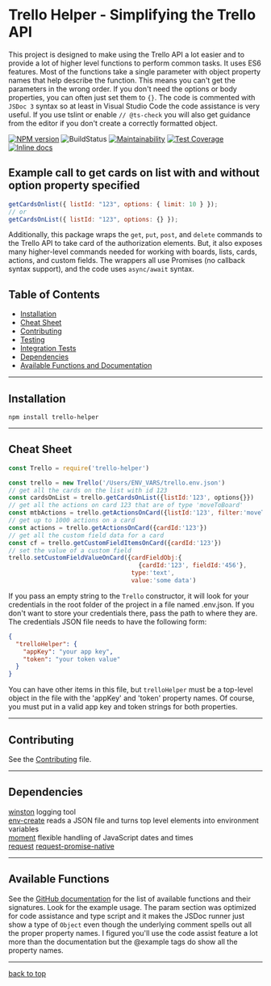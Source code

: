 # Trello Helper - Simplifying the Trello API

This project is designed to make using the Trello API a lot easier and to provide a lot of higher level functions to perform common tasks. It uses ES6 features. Most of the functions take a single parameter with object property names that help describe the function. This means you can't get the parameters in the wrong order. If you don't need the options or body properties, you can often just set them to `{}`. The code is commented with `JSDoc 3` syntax so at least in Visual Studio Code the code assistance is very useful. If you use tslint or enable `// @ts-check` you will also get guidance from the editor if you don't create a correctly formatted object.

[![NPM version](https://img.shields.io/npm/v/trello-helper.svg?style=flat-square)](~https://www.npmjs.com/package/trello-helper)
![BuildStatus](https://img.shields.io/travis/Rolias/trello-helper.svg)
[![Maintainability](https://api.codeclimate.com/v1/badges/e47a44c7fddbfc81398f/maintainability)](https://codeclimate.com/github/Rolias/trello-helper/maintainability)
[![Test Coverage](https://api.codeclimate.com/v1/badges/e47a44c7fddbfc81398f/test_coverage)](https://codeclimate.com/github/Rolias/trello-helper/test_coverage)
[![Inline docs](https://inch-ci.org/github/Rolias/trello-helper.svg?branch=master)](https://github.com/Rolias/trello-helper)

## Example call to get cards on list with and without option property specified

```javascript
getCardsOnlist({ listId: "123", options: { limit: 10 } });
// or
getCardsOnList({ listId: "123", options: {} });
```

Additionally, this package wraps the `get`, `put`, `post`, and `delete` commands to the Trello API to take card of the authorization elements. But, it also exposes many higher-level commands needed for working with boards, lists, cards, actions, and custom fields. The wrappers all use Promises (no callback syntax support), and the code uses `async/await` syntax.

## Table of Contents

- [Installation](#installation)
- [Cheat Sheet](#cheat-sheet)
- [Contributing](#contributing)
- [Testing](#testing)
- [Integration Tests](#integration-tests)
- [Dependencies](#dependencies)
- [Available Functions and Documentation](#available-functions)

---

## Installation

`npm install trello-helper`

---

## Cheat Sheet

```javascript
const Trello = require('trello-helper')

const trello = new Trello('/Users/ENV_VARS/trello.env.json')
// get all the cards on the list with id 123
const cardsOnList = trello.getCardsOnList({listId:'123', options{}})
// get all the actions on card 123 that are of type 'moveToBoard'
const mtbActions = trello.getActionsOnCard({listId:'123', filter:'moveToBoard'})
// get up to 1000 actions on a card
const actions = trello.getActionsOnCard({cardId:'123'})
// get all the custom field data for a card
const cf = trello.getCustomFieldItemsOnCard({cardId:'123'})
// set the value of a custom field
trello.setCustomFieldValueOnCard({cardFieldObj:{
                                    {cardId:'123', fieldId:'456'},
                                  type:'text',
                                  value:'some data')
```

If you pass an empty string to the `Trello` constructor, it will look for your credentials in the root folder of the project in a file named .env.json. If you don't want to store your credentials there, pass the path to where they are. The credentials JSON file needs to have the following form:

```JSON
{
  "trelloHelper": {
    "appKey": "your app key",
    "token": "your token value"
  }
}
```

You can have other items in this file, but `trelloHelper` must be a top-level object in the file with the 'appKey' and 'token' property names. Of course, you must put in a valid app key and token strings for both properties.

---

## Contributing

See the [Contributing](./CONTRIBUTING.md) file.

---

## Dependencies

[winston](https://www.npmjs.com/package/winston) logging tool  
[env-create](https://www.npmjs.com/package/env-create) reads a JSON file and turns top level elements into environment variables  
[moment](https://www.npmjs.com/package/moment) flexible handling of JavaScript dates and times  
[request](https://www.npmjs.com/package/request)
[request-promise-native](https://www.npmjs.com/package/request-promise-native)

---

## Available Functions

See the [GitHub documentation](https://htmlpreview.github.io/?https://raw.githubusercontent.com/Rolias/trello-helper/master/documentation/module-src_trello-TrelloPlus.html) for the list of available functions and their signatures. Look for the example usage. The param section was optimized for code assistance and type script and it makes the JSDoc runner just show a type of `Object` even though the underlying comment spells out all the proper property names. I figured you'll use the code assist feature a lot more than the documentation but the @example tags do show all the property names.

---

[back to top](#table-of-contents)
